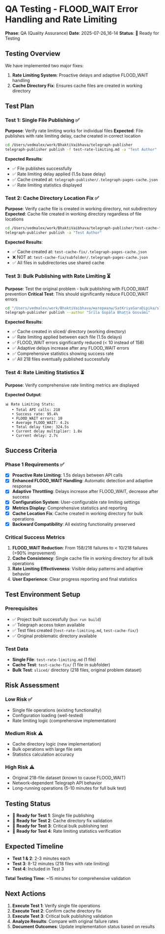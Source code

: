 # QA Testing - FLOOD_WAIT Error Handling and Rate Limiting

**Phase**: QA (Quality Assurance)
**Date**: 2025-07-26_16-14
**Status**: 🔄 Ready for Testing

## Testing Overview

We have implemented two major fixes:
1. **Rate Limiting System**: Proactive delays and adaptive FLOOD_WAIT handling
2. **Cache Directory Fix**: Ensures cache files are created in working directory

## Test Plan

### Test 1: Single File Publishing ✅
**Purpose**: Verify rate limiting works for individual files
**Expected**: File publishes with rate limiting delay, cache created in correct location

```bash
cd /Users/vedmalex/work/BhaktiVaibhava/telegraph-publisher
telegraph-publisher publish -f test-rate-limiting.md -a "Test Author"
```

**Expected Results**:
- ✅ File publishes successfully
- ✅ Rate limiting delay applied (1.5s base delay)
- ✅ Cache created at: `telegraph-publisher/.telegraph-pages-cache.json`
- ✅ Rate limiting statistics displayed

### Test 2: Cache Directory Location Fix ✅
**Purpose**: Verify cache file is created in working directory, not subdirectory
**Expected**: Cache file created in working directory regardless of file locations

```bash
cd /Users/vedmalex/work/BhaktiVaibhava/telegraph-publisher/test-cache-fix
telegraph-publisher publish -a "Test Author"
```

**Expected Results**:
- ✅ Cache created at: `test-cache-fix/.telegraph-pages-cache.json`
- ❌ NOT at: `test-cache-fix/subfolder/.telegraph-pages-cache.json`
- ✅ All files in subdirectories use shared cache

### Test 3: Bulk Publishing with Rate Limiting ⏳
**Purpose**: Test the original problem - bulk publishing with FLOOD_WAIT prevention
**Critical Test**: This should significantly reduce FLOOD_WAIT errors

```bash
cd "/Users/vedmalex/work/BhaktiVaibhava/материалы/SatKriyaSaraDipika/sliced"
telegraph-publisher publish --author "Śrīla Gopāla Bhaṭṭa Gosvāmī"
```

**Expected Results**:
- ✅ Cache created in sliced/ directory (working directory)
- ✅ Rate limiting applied between each file (1.5s delays)
- ✅ FLOOD_WAIT errors significantly reduced (< 10 instead of 158)
- ✅ Adaptive delays increase after any FLOOD_WAIT errors
- ✅ Comprehensive statistics showing success rate
- ✅ All 218 files eventually published successfully

### Test 4: Rate Limiting Statistics ⏳
**Purpose**: Verify comprehensive rate limiting metrics are displayed

**Expected Output**:
```
📊 Rate Limiting Stats:
   • Total API calls: 218
   • Success rate: 95.4%
   • FLOOD_WAIT errors: 10
   • Average FLOOD_WAIT: 4.2s
   • Total delay time: 324.5s
   • Current delay multiplier: 1.8x
   • Current delay: 2.7s
```

## Success Criteria

### Phase 1 Requirements ✅
- [x] **Proactive Rate Limiting**: 1.5s delays between API calls
- [x] **Enhanced FLOOD_WAIT Handling**: Automatic detection and adaptive response
- [x] **Adaptive Throttling**: Delays increase after FLOOD_WAIT, decrease after success
- [x] **Configuration System**: User-configurable rate limiting settings
- [x] **Metrics Display**: Comprehensive statistics and reporting
- [x] **Cache Location Fix**: Cache created in working directory for bulk operations
- [x] **Backward Compatibility**: All existing functionality preserved

### Critical Success Metrics
1. **FLOOD_WAIT Reduction**: From 158/218 failures to < 10/218 failures (>90% improvement)
2. **Cache Consistency**: Single cache file in working directory for all bulk operations
3. **Rate Limiting Effectiveness**: Visible delay patterns and adaptive behavior
4. **User Experience**: Clear progress reporting and final statistics

## Test Environment Setup

### Prerequisites
- ✅ Project built successfully (`bun run build`)
- ✅ Telegraph access token available
- ✅ Test files created (`test-rate-limiting.md`, `test-cache-fix/`)
- ✅ Original problematic directory available

### Test Data
- **Single File**: `test-rate-limiting.md` (1 file)
- **Cache Test**: `test-cache-fix/` (1 file in subfolder)
- **Bulk Test**: `sliced/` directory (218 files, original problem dataset)

## Risk Assessment

### Low Risk ✅
- Single file operations (existing functionality)
- Configuration loading (well-tested)
- Rate limiting logic (comprehensive implementation)

### Medium Risk ⚠️
- Cache directory logic (new implementation)
- Bulk operations with large file sets
- Statistics calculation accuracy

### High Risk ⚠️
- Original 218-file dataset (known to cause FLOOD_WAIT)
- Network-dependent Telegraph API behavior
- Long-running operations (5-10 minutes for full bulk test)

## Testing Status

- 🔄 **Ready for Test 1**: Single file publishing
- 🔄 **Ready for Test 2**: Cache directory fix validation
- 🔄 **Ready for Test 3**: Critical bulk publishing test
- 🔄 **Ready for Test 4**: Rate limiting statistics verification

## Expected Timeline

- **Test 1 & 2**: 2-3 minutes each
- **Test 3**: 8-12 minutes (218 files with rate limiting)
- **Test 4**: Included in Test 3

**Total Testing Time**: ~15 minutes for comprehensive validation

## Next Actions

1. **Execute Test 1**: Verify single file operations
2. **Execute Test 2**: Confirm cache directory fix
3. **Execute Test 3**: Critical bulk publishing validation
4. **Analyze Results**: Compare with original failure rates
5. **Document Outcomes**: Update implementation status based on results